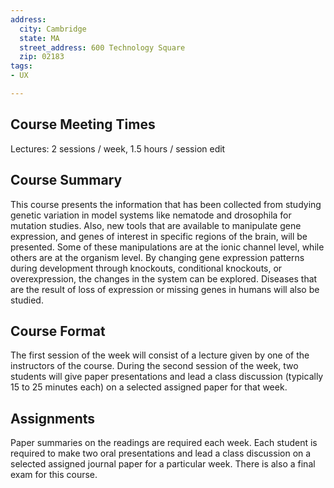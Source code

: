 ```yaml
---
address:
  city: Cambridge
  state: MA
  street_address: 600 Technology Square
  zip: 02183
tags:
- UX

---
```

## Course Meeting Times

Lectures: 2 sessions / week, 1.5 hours / session edit

## Course Summary

This course presents the information that has been collected from studying genetic variation in model systems like nematode and drosophila for mutation studies. Also, new tools that are available to manipulate gene expression, and genes of interest in specific regions of the brain, will be presented. Some of these manipulations are at the ionic channel level, while others are at the organism level. By changing gene expression patterns during development through knockouts, conditional knockouts, or overexpression, the changes in the system can be explored. Diseases that are the result of loss of expression or missing genes in humans will also be studied.

## Course Format

The first session of the week will consist of a lecture given by one of the instructors of the course. During the second session of the week, two students will give paper presentations and lead a class discussion (typically 15 to 25 minutes each) on a selected assigned paper for that week.

## Assignments

Paper summaries on the readings are required each week. Each student is required to make two oral presentations and lead a class discussion on a selected assigned journal paper for a particular week. There is also a final exam for this course.